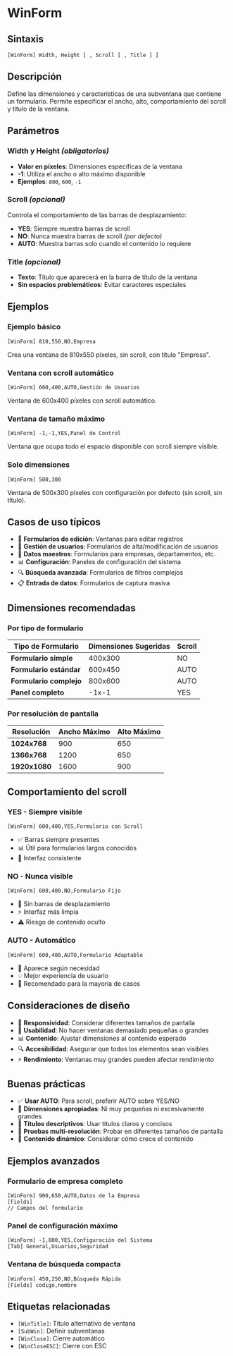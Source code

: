 # WinForm

## Sintaxis
```
[WinForm] Width, Height [ , Scroll [ , Title ] ]
```

## Descripción
Define las dimensiones y características de una subventana que contiene un formulario. Permite especificar el ancho, alto, comportamiento del scroll y título de la ventana.

## Parámetros

### Width y Height *(obligatorios)*
- **Valor en píxeles**: Dimensiones específicas de la ventana
- **-1**: Utiliza el ancho o alto máximo disponible
- **Ejemplos**: `800`, `600`, `-1`

### Scroll *(opcional)*
Controla el comportamiento de las barras de desplazamiento:
- **YES**: Siempre muestra barras de scroll
- **NO**: Nunca muestra barras de scroll *(por defecto)*
- **AUTO**: Muestra barras solo cuando el contenido lo requiere

### Title *(opcional)*
- **Texto**: Título que aparecerá en la barra de título de la ventana
- **Sin espacios problemáticos**: Evitar caracteres especiales

## Ejemplos

### Ejemplo básico
```
[WinForm] 810,550,NO,Empresa
```
Crea una ventana de 810x550 píxeles, sin scroll, con título "Empresa".

### Ventana con scroll automático
```
[WinForm] 600,400,AUTO,Gestión de Usuarios
```
Ventana de 600x400 píxeles con scroll automático.

### Ventana de tamaño máximo
```
[WinForm] -1,-1,YES,Panel de Control
```
Ventana que ocupa todo el espacio disponible con scroll siempre visible.

### Solo dimensiones
```
[WinForm] 500,300
```
Ventana de 500x300 píxeles con configuración por defecto (sin scroll, sin título).

## Casos de uso típicos
- 📝 **Formularios de edición**: Ventanas para editar registros
- 👥 **Gestión de usuarios**: Formularios de alta/modificación de usuarios
- 🏢 **Datos maestros**: Formularios para empresas, departamentos, etc.
- 📊 **Configuración**: Paneles de configuración del sistema
- 🔍 **Búsqueda avanzada**: Formularios de filtros complejos
- 📋 **Entrada de datos**: Formularios de captura masiva

## Dimensiones recomendadas

### Por tipo de formulario
| Tipo de Formulario | Dimensiones Sugeridas | Scroll |
|-------------------|----------------------|--------|
| **Formulario simple** | 400x300 | NO |
| **Formulario estándar** | 600x450 | AUTO |
| **Formulario complejo** | 800x600 | AUTO |
| **Panel completo** | -1x-1 | YES |

### Por resolución de pantalla
| Resolución | Ancho Máximo | Alto Máximo |
|------------|--------------|-------------|
| **1024x768** | 900 | 650 |
| **1366x768** | 1200 | 650 |
| **1920x1080** | 1600 | 900 |

## Comportamiento del scroll

### YES - Siempre visible
```
[WinForm] 600,400,YES,Formulario con Scroll
```
- ✅ Barras siempre presentes
- 📊 Útil para formularios largos conocidos
- 🎯 Interfaz consistente

### NO - Nunca visible
```
[WinForm] 600,400,NO,Formulario Fijo
```
- 🚫 Sin barras de desplazamiento
- ⚡ Interfaz más limpia
- ⚠️ Riesgo de contenido oculto

### AUTO - Automático
```
[WinForm] 600,400,AUTO,Formulario Adaptable
```
- 🔄 Aparece según necesidad
- 💡 Mejor experiencia de usuario
- 📱 Recomendado para la mayoría de casos

## Consideraciones de diseño
- 📱 **Responsividad**: Considerar diferentes tamaños de pantalla
- 🎯 **Usabilidad**: No hacer ventanas demasiado pequeñas o grandes
- 📊 **Contenido**: Ajustar dimensiones al contenido esperado
- 🔍 **Accesibilidad**: Asegurar que todos los elementos sean visibles
- ⚡ **Rendimiento**: Ventanas muy grandes pueden afectar rendimiento

## Buenas prácticas
- ✅ **Usar AUTO**: Para scroll, preferir AUTO sobre YES/NO
- 📏 **Dimensiones apropiadas**: Ni muy pequeñas ni excesivamente grandes
- 🎨 **Títulos descriptivos**: Usar títulos claros y concisos
- 📱 **Pruebas multi-resolución**: Probar en diferentes tamaños de pantalla
- 🔧 **Contenido dinámico**: Considerar cómo crece el contenido

## Ejemplos avanzados

### Formulario de empresa completo
```
[WinForm] 900,650,AUTO,Datos de la Empresa
[Fields]
// Campos del formulario
```

### Panel de configuración máximo
```
[WinForm] -1,800,YES,Configuración del Sistema
[Tab] General,Usuarios,Seguridad
```

### Ventana de búsqueda compacta
```
[WinForm] 450,250,NO,Búsqueda Rápida
[Fields] codigo,nombre
```

## Etiquetas relacionadas
- `[WinTitle]`: Título alternativo de ventana
- `[SubWin]`: Definir subventanas
- `[WinClose]`: Cierre automático
- `[WinCloseESC]`: Cierre con ESC